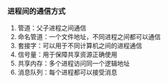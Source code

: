 ### 进程间的通信方式

 1. 管道：父子进程之间通信
 2. 命名管道：一个文件地址，不同进程之间都可以通信
 3. 套接字：可以用于不同计算机之间的进程通信
 4. 信号量：用于保障共享资源正确使用
 5. 共享内存：多个进程访问同一个逻辑地址
 6. 消息队列：每个进程都可以接受消息